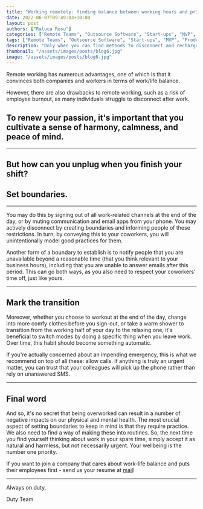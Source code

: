 ```yaml
---
title: "Working remotely: finding balance between working hours and private life"
date: 2022-06-07T09:49:03+10:00
layout: post
authors: ["Raluca Rusu"]
categories: ["Remote Teams", "Outsource Software", "Start-ups", "MVP", "Product", "Development", "Testing", "Launching"]
tags: ["Remote Teams", "Outsource Software", "Start-ups", "MVP", "Product", "Development", "Testing", "Launching"]
description: "Only when you can find methods to disconnect and recharge your soul after work, you will feel more in charge of your wellbeing and will be less likely to be subject to stress."
thumbnail: "/assets/images/posts/blog6.jpg"
image: "/assets/images/posts/blog6.jpg"
---
```


Remote working has numerous advantages, one of which is that it convinces both companies and workers in terms of work/life balance. 

However, there are also drawbacks to remote working, such as a risk of employee burnout, as many individuals struggle to disconnect after work. 

## To renew your passion, it's important that you cultivate a sense of harmony, calmness, and peace of mind.

----------------------

##  But how can you unplug when you finish your shift? 
## Set boundaries.

----------------------

You may do this by signing out of all work-related channels at the end of the day, or by muting communication and email apps from your phone. You may actively disconnect by creating boundaries and informing people of these restrictions. In turn, by conveying this to your coworkers, you will unintentionally model good practices for them.


Another form of a boundary to establish is to notify people that you are unavailable beyond a reasonable time (that you think relevant to your business hours), including that you are unable to answer emails after this period. This can go both ways, as you also need to respect your coworkers’ time off, just like yours.

----------------------

## Mark the transition

Moreover, whether you choose to workout at the end of the day, change into more comfy clothes before you sign-out, or take a warm shower to transition from the working half of your day to the relaxing one, it's beneficial to switch modes by doing a specific thing when you leave work. Over time, this habit should become something automatic.

If you're actually concerned about an impending emergency, this is what we recommend on top of all these: allow calls. If anything is truly an urgent matter, you can trust that your colleagues will pick up the phone rather than rely on unanswered SMS.

----------------------

## Final word

And so, it's no secret that being overworked can result in a number of negative impacts on our physical and mental health. The most crucial aspect of setting boundaries to keep in mind is that they require practice. We also need to find a way of making these into routines. So, the next time you find yourself thinking about work in your spare time, simply accept it as natural and harmless, but not necessarily urgent. Your wellbeing is the number one priority. 


If you want to join a company that cares about work-life balance and puts their employees first - send us your resume at [mail](emailto:contat@dutyventures.com)! 

----------------------

Always on duty,

Duty Team
